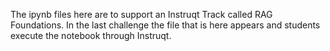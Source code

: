 The ipynb files here are to support an Instruqt Track called RAG Foundations. In the last challenge the file that is here appears and students execute the notebook through Instruqt.
